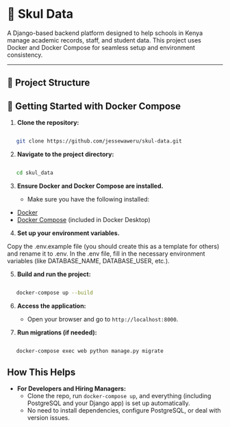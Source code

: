 # 🏫 Skul Data

A Django-based backend platform designed to help schools in Kenya manage academic records, staff, and student data. This project uses Docker and Docker Compose for seamless setup and environment consistency.

---

## 📁 Project Structure

## 🚀 Getting Started with Docker Compose

1. **Clone the repository:**

```bash

   git clone https://github.com/jessewaweru/skul-data.git

```

2. **Navigate to the project directory:**

```bash

   cd skul_data

```

3. **Ensure Docker and Docker Compose are installed.**

   - Make sure you have the following installed:

- [Docker](https://www.docker.com/get-started)
- [Docker Compose](https://docs.docker.com/compose/install/) (included in Docker Desktop)

4. **Set up your environment variables.**

Copy the .env.example file (you should create this as a template for others) and rename it to .env. In the .env file, fill in the necessary environment variables (like DATABASE_NAME, DATABASE_USER, etc.).

5. **Build and run the project:**

```bash

   docker-compose up --build

```

6. **Access the application:**

   - Open your browser and go to `http://localhost:8000`.

7. **Run migrations (if needed):**

```bash

   docker-compose exec web python manage.py migrate

```

## How This Helps

- **For Developers and Hiring Managers:**
  - Clone the repo, run `docker-compose up`, and everything (including PostgreSQL and your Django app) is set up automatically.
  - No need to install dependencies, configure PostgreSQL, or deal with version issues.

```

```
